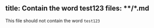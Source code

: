 title: Contain the word test123
files: **/*.md
---

This file should not contain the word `test123`
